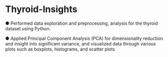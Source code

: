 # Thyroid-Insights

● Performed data exploration and preprocessing, analysis for the thyroid dataset using Python. 


● Applied Principal Component Analysis (PCA) for dimensionality reduction and insight into significant variance, and
visualized data through various plots such as boxplots, histograms, and scatter plots
